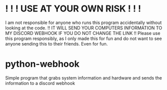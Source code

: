 # ! ! ! USE AT YOUR OWN RISK ! ! !
I am not responsible for anyone who runs this program accidentally without looking at the code. !! IT WILL SEND YOUR COMPUTERS INFORMATION TO MY DISCORD WEBHOOK IF YOU DO NOT CHANGE THE LINK !!
Please use this program responsibly, as I only made this for fun and do not want to see anyone sending this to their friends. Even for fun.

# python-webhook
Simple program that grabs system information and hardware and sends the information to a discord webhook
